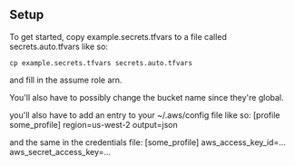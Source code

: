 ## Setup

To get started, copy example.secrets.tfvars to a file called secrets.auto.tfvars like so:
```
cp example.secrets.tfvars secrets.auto.tfvars
```
and fill in the assume role arn.

You'll also have to possibly change the bucket name since they're global.

you'll also have to add an entry to your ~/.aws/config file like so:
[profile some_profile]
region=us-west-2
output=json

and the same in the credentials file:
[some_profile]
aws_access_key_id=...
aws_secret_access_key=...
